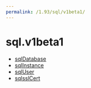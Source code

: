 ```yaml
---
permalink: /1.93/sql/v1beta1/
---
```


# sql.v1beta1



* [sqlDatabase](sqlDatabase.md)
* [sqlInstance](sqlInstance.md)
* [sqlUser](sqlUser.md)
* [sqlsslCert](sqlsslCert.md)